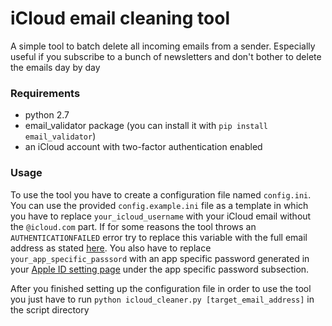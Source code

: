 # iCloud email cleaning tool

A simple tool to batch delete all incoming emails from a sender. Especially useful if you subscribe to a bunch of newsletters and don't bother to delete the emails day by day

### Requirements

- python 2.7
- email_validator package (you can install it with `pip install email_validator`)
- an iCloud account with two-factor authentication enabled

### Usage

To use the tool you have to create a configuration file named `config.ini`. You can use the provided `config.example.ini` file as a template in which you have to replace `your_icloud_username` with your iCloud email without the `@icloud.com` part. If for some reasons the tool throws an `AUTHENTICATIONFAILED` error try to replace this variable with the full email address as stated [here](https://support.apple.com/en-us/HT202304). You also have to replace `your_app_specific_passsord` with an app specific password generated in your [Apple ID setting page](https://appleid.apple.com/) under the app specific password subsection.

After you finished setting up the configuration file in order to use the tool you just have to run `python icloud_cleaner.py [target_email_address]` in the script directory
